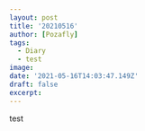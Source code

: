 ```yaml
---
layout: post
title: '20210516'
author: [Pozafly]
tags:
  - Diary
  - test
image: 
date: '2021-05-16T14:03:47.149Z'
draft: false
excerpt: 
---
```



test